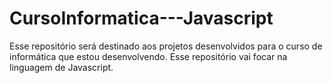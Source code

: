 # CursoInformatica---Javascript
Esse repositório será destinado aos projetos desenvolvidos para o curso de informática que estou desenvolvendo. Esse repositório vai focar na linguagem de Javascript.

